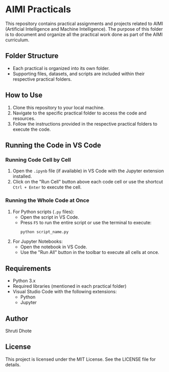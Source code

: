 # AIMI Practicals

This repository contains practical assignments and projects related to AIMI (Artificial Intelligence and Machine Intelligence). The purpose of this folder is to document and organize all the practical work done as part of the AIMI curriculum.

## Folder Structure

- Each practical is organized into its own folder.
- Supporting files, datasets, and scripts are included within their respective practical folders.

## How to Use

1. Clone this repository to your local machine.
2. Navigate to the specific practical folder to access the code and resources.
3. Follow the instructions provided in the respective practical folders to execute the code.

## Running the Code in VS Code

### Running Code Cell by Cell
1. Open the `.ipynb` file (if available) in VS Code with the Jupyter extension installed.
2. Click on the "Run Cell" button above each code cell or use the shortcut `Ctrl + Enter` to execute the cell.

### Running the Whole Code at Once
1. For Python scripts (`.py` files):
    - Open the script in VS Code.
    - Press `F5` to run the entire script or use the terminal to execute:
      ```bash
      python script_name.py
      ```
2. For Jupyter Notebooks:
    - Open the notebook in VS Code.
    - Use the "Run All" button in the toolbar to execute all cells at once.

## Requirements

- Python 3.x
- Required libraries (mentioned in each practical folder)
- Visual Studio Code with the following extensions:
  - Python
  - Jupyter

## Author

Shruti Dhote

## License

This project is licensed under the MIT License. See the LICENSE file for details.
